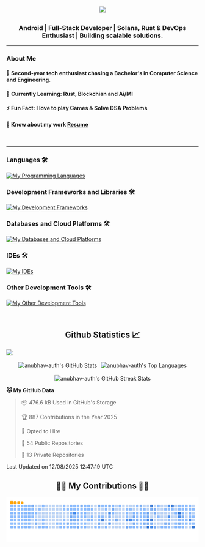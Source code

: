 <h1 align="center">
  <img src="https://readme-typing-svg.herokuapp.com/?font=Righteous&size=30&center=true&vCenter=true&width=500&height=70&duration=3700&lines=Code,+coffee,+and+creativity+inside!;Namaste🙏+I'm+Anubhav;Explore,+fork,+star,+and+repeat!;" /> 
</h1>
<h3 align="center">Android | Full-Stack Developer | Solana, Rust & DevOps Enthusiast | Building scalable solutions.</h3> 
<hr/>


### About Me
 #### 🧠 **Second-year tech enthusiast chasing a Bachelor's in Computer Science and Engineering.**
 #### 🌱 **Currently Learning**: Rust, Blockchian and Ai/Ml
 #### ⚡ **Fun Fact**: I love to play Games & Solve DSA Problems
 #### 📄 Know about my work [Resume](https://drive.google.com/file/d/1HYhoRmG4z5jrakxIfWLeLpQO7CNqwwSY/view)

<br/>
<hr/>

### Languages 🛠 
[![My Programming Languages](https://skillicons.dev/icons?i=kotlin,java,rust,js,python,cpp,html,css,bash)](https://skillicons.dev)

### Development Frameworks and Libraries 🛠 
[![My Development Frameworks](https://skillicons.dev/icons?i=androidstudio,apollo,ktor,spring,graphql,nginx,redis,kafka)](https://skillicons.dev)

### Databases and Cloud Platforms 🛠 
[![My Databases and Cloud Platforms](https://skillicons.dev/icons?i=mysql,mongodb,sqlite,postgres,firebase)](https://skillicons.dev)

### IDEs 🛠 
[![My IDEs](https://skillicons.dev/icons?i=vscode,androidstudio,idea,pycharm,webstorm)](https://skillicons.dev)

### Other Development Tools 🛠 
[![My Other Development Tools](https://skillicons.dev/icons?i=docker,figma,git,github,postman,blender,linux)](https://skillicons.dev)
 



<br/>
<h2 align="center"> Github Statistics 📈</h2>

![](https://komarev.com/ghpvc/?username=anubhav-auth)

<div align="center">

  <!-- First Row: GitHub Stats and Top Languages -->
  <div style="display: flex; justify-content: center; gap: 10px;">
    <img src="https://github-readme-stats.vercel.app/api?username=anubhav-auth&theme=gruvbox&show_icons=true&hide_border=true&count_private=true" alt="anubhav-auth's GitHub Stats" />
    
  <img src="https://github-readme-stats.vercel.app/api/top-langs/?username=anubhav-auth&theme=gruvbox&show_icons=true&hide_border=true&layout=compact" alt="anubhav-auth's Top Languages" />
    
  </div>

  <!-- Second Row: GitHub Streak Stats -->
  <br />
  <img src="https://streak-stats.demolab.com?user=anubhav-auth&theme=gruvbox&hide_border=true" alt="anubhav-auth's GitHub Streak Stats" />

</div>


<!--START_SECTION:waka-->
**🐱 My GitHub Data** 

> 📦 476.6 kB Used in GitHub's Storage 
 > 
> 🏆 887 Contributions in the Year 2025
 > 
> 💼 Opted to Hire
 > 
> 📜 54 Public Repositories 
 > 
> 🔑 13 Private Repositories 
 > 

 Last Updated on 12/08/2025 12:47:19 UTC
<!--END_SECTION:waka--> 


<div align="center">
  <h2>🐱‍👤 My Contributions 🐱‍👤</h2>
  <picture>
  <source media="(prefers-color-scheme: dark)" srcset="https://github.com/anubhav-auth/anubhav-auth/blob/output/github-contribution-grid-snake-dark.svg" />
  <source media="(prefers-color-scheme: light)" srcset="https://github.com/anubhav-auth/anubhav-auth/blob/output/github-contribution-grid-snake.svg" />
  <img alt="github-snake" src="https://github.com/anubhav-auth/anubhav-auth/blob/output/github-contribution-grid-snake.gif" />
</picture>
</div>
<!-- Runner.prototype.gameOver = function name(params) {
    false
} -->
